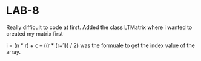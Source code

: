 # LAB-8
Really difficult to code at first. Added the class LTMatrix where i wanted to created my matrix first

i = (n * r) + c – ((r * (r+1)) / 2) was the formuale to get the index value of the array.
